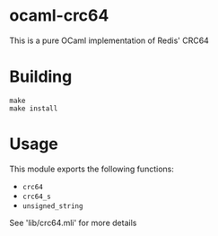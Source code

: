 # ocaml-crc64
This is a pure OCaml implementation of Redis' CRC64

# Building

    make
    make install

# Usage
This module exports the following functions:

- `crc64`
- `crc64_s`
- `unsigned_string`

See 'lib/crc64.mli' for more details

